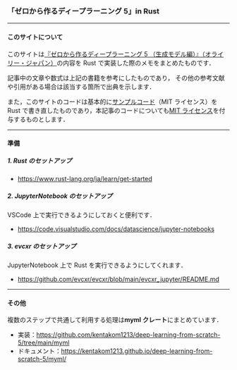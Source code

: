 ### 「ゼロから作るディープラーニング 5」in Rust

---

#### このサイトについて

このサイトは[『ゼロから作るディープラーニング 5 （生成モデル編）』（オライリー・ジャパン）](https://www.oreilly.co.jp/books/9784814400591/)の内容を Rust で実装した際のメモをまとめたものです．

記事中の文章や数式は上記の書籍を参考にしたものであり，
その他の参考文献や引用がある場合は該当する箇所で出典を示します．

また，このサイトのコードは基本的に[サンプルコード](https://github.com/oreilly-japan/deep-learning-from-scratch-5/tree/main)（MIT ライセンス）を Rust で書き直したものであり，本記事のコードについても[MIT ライセンス](https://opensource.org/license/MIT)を付与するものとします．

---

#### 準備

##### 1. Rust のセットアップ

- https://www.rust-lang.org/ja/learn/get-started

##### 2. JupyterNotebook のセットアップ

VSCode 上で実行できるようにしておくと便利です．

- https://code.visualstudio.com/docs/datascience/jupyter-notebooks

##### 3. evcxr のセットアップ

JupyterNotebook 上で Rust を実行できるようにしてくれます．

- https://github.com/evcxr/evcxr/blob/main/evcxr_jupyter/README.md

---

#### その他

複数のステップで共通して利用する処理は**myml クレート**にまとめています．

- 実装：https://github.com/kentakom1213/deep-learning-from-scratch-5/tree/main/myml
- ドキュメント：https://kentakom1213.github.io/deep-learning-from-scratch-5/myml/

